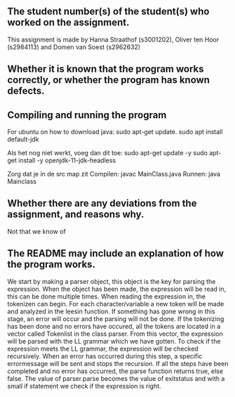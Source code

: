 ## The student number(s) of the student(s) who worked on the assignment.

This assignment is made by Hanna Straathof (s3001202), Oliver ten Hoor (s2984113) and Domen van Soest (s2962632)

## Whether it is known that the program works correctly, or whether the program has known defects.


## Compiling and running the program

For ubuntu on how to download java:
sudo apt-get update.
sudo apt install default-jdk

Als het nog niet werkt, voeg dan dit toe:
sudo apt-get update -y
sudo apt-get install -y openjdk-11-jdk-headless

Zorg dat je in de src map zit
Compilen: javac MainClass.java
Runnen: java Mainclass


## Whether there are any deviations from the assignment, and reasons why.
Not that we know of

## The README may include an explanation of how the program works.
We start by making a parser object, this object is the key for parsing the expression. When the object has been made, the expression will be read in, this can be done multiple times. When reading the expression in, the tokenizen can begin. For each character/variable a new token will be made and analyzed in the leesin function. If something has gone wrong in this stage, an error will occur and the parsing will not be done. If the tokenizing has been done and no errors have occured, all the tokens are located in a vector called Tokenlist in the class parser. From this vector, the expression will be parsed with the LL grammar which we have gotten. To check if the expression meets the LL grammar, the expression will be checked recursively. When an error has occurred during this step, a specific errormessage will be sent and stops the recursion. If all the steps have been completed and no error has occurred, the parse function returns true, else false. The value of parser.parse becomes the value of exitstatus and with a small if statement we check if the expression is right. 
